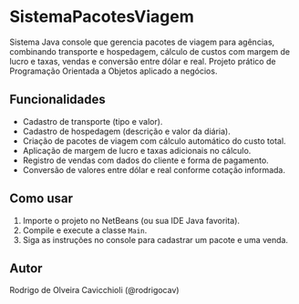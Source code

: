 # SistemaPacotesViagem

Sistema Java console que gerencia pacotes de viagem para agências, combinando transporte e hospedagem, cálculo de custos com margem de lucro e taxas, vendas e conversão entre dólar e real. Projeto prático de Programação Orientada a Objetos aplicado a negócios.

## Funcionalidades

- Cadastro de transporte (tipo e valor).
- Cadastro de hospedagem (descrição e valor da diária).
- Criação de pacotes de viagem com cálculo automático do custo total.
- Aplicação de margem de lucro e taxas adicionais no cálculo.
- Registro de vendas com dados do cliente e forma de pagamento.
- Conversão de valores entre dólar e real conforme cotação informada.

## Como usar

1. Importe o projeto no NetBeans (ou sua IDE Java favorita).
2. Compile e execute a classe `Main`.
3. Siga as instruções no console para cadastrar um pacote e uma venda.

## Autor

Rodrigo de Olveira Cavicchioli (@rodrigocav)

